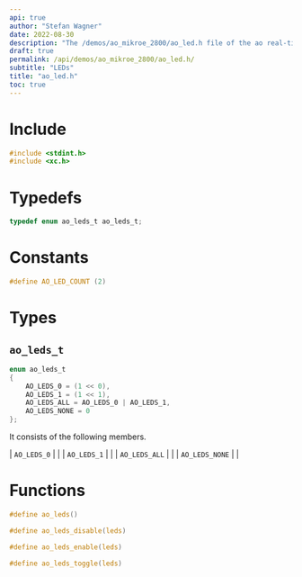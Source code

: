 ```yaml
---
api: true
author: "Stefan Wagner"
date: 2022-08-30
description: "The /demos/ao_mikroe_2800/ao_led.h file of the ao real-time operating system."
draft: true
permalink: /api/demos/ao_mikroe_2800/ao_led.h/
subtitle: "LEDs"
title: "ao_led.h"
toc: true
---
```


# Include

```c
#include <stdint.h>
#include <xc.h>
```

# Typedefs

```c
typedef enum ao_leds_t ao_leds_t;
```

# Constants

```c
#define AO_LED_COUNT (2)
```

# Types

## `ao_leds_t`

```c
enum ao_leds_t
{
    AO_LEDS_0 = (1 << 0),
    AO_LEDS_1 = (1 << 1),
    AO_LEDS_ALL = AO_LEDS_0 | AO_LEDS_1,
    AO_LEDS_NONE = 0
};
```

It consists of the following members.

| `AO_LEDS_0` | |
| `AO_LEDS_1` | |
| `AO_LEDS_ALL` | |
| `AO_LEDS_NONE` | |

# Functions

```c
#define ao_leds()
```

```c
#define ao_leds_disable(leds)
```

```c
#define ao_leds_enable(leds)
```

```c
#define ao_leds_toggle(leds)
```
